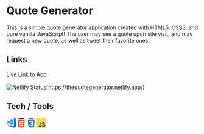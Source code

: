 # Quote Generator
This is a simple quote generator application created with HTML5, CSS3, and pure vanilla JavaScript! The user may see a quote upon site visit, and may request a new quote, as well as tweet their favorite ones!

## Links

[Live Link to App](https://thequotegenerator.netlify.app/) <br />  
[![Netlify Status](https://api.netlify.com/api/v1/badges/92144fae-43e9-4fd8-a9a4-02e0c50907a9/deploy-status)](https://app.netlify.com/sites/thequotegenerator/deploys)(https://thequotegenerator.netlify.app/)

## Tech / Tools
<img align="left" alt="Visual Studio Code" width="26px" src="https://raw.githubusercontent.com/github/explore/80688e429a7d4ef2fca1e82350fe8e3517d3494d/topics/visual-studio-code/visual-studio-code.png" />
<img align="left" alt="HTML5" width="26px" src="https://raw.githubusercontent.com/github/explore/80688e429a7d4ef2fca1e82350fe8e3517d3494d/topics/html/html.png" />
<img align="left" alt="CSS3" width="26px" src="https://raw.githubusercontent.com/github/explore/80688e429a7d4ef2fca1e82350fe8e3517d3494d/topics/css/css.png" />
<img align="left" alt="JavaScript" width="26px" src="https://raw.githubusercontent.com/github/explore/80688e429a7d4ef2fca1e82350fe8e3517d3494d/topics/javascript/javascript.png" />